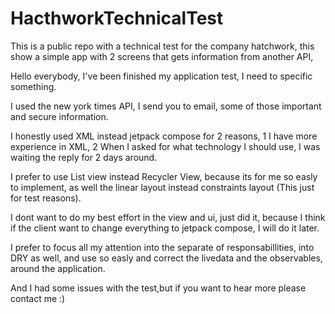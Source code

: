 # HacthworkTechnicalTest
This is a public repo with a technical test for the company hatchwork, this show a simple app with 2 screens that gets information from another API, 


Hello everybody, I've been finished my application test, 
I need to specific something.

I used the new york times API, I send you to email, some of those important and secure information.

I honestly used XML instead jetpack compose for 2 reasons, 1 I have more experience in XML, 2 When I asked for what technology I should use, I was waiting the reply for 2 days around.

I prefer to use List view instead Recycler View, because its for me so easly to implement, as well the linear layout instead constraints layout (This just for test reasons).

I dont want to do my best effort in the view and ui, just did it, because I think if the client want to change everything to jetpack compose, I will do it later.

I prefer to focus all my attention into the separate of responsabillities, into DRY as well, and use so easly and correct the livedata and the observables, around the application.

And I had some issues with the test,but if you want to hear more please contact me  :)
